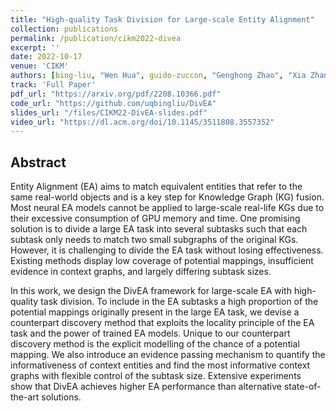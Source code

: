 ```yaml
---
title: "High-quality Task Division for Large-scale Entity Alignment"
collection: publications
permalink: /publication/cikm2022-divea
excerpt: ''
date: 2022-10-17
venue: 'CIKM'
authors: [bing-liu, "Wen Hua", guido-zuccon, "Genghong Zhao", "Xia Zhang"]
track: 'Full Paper'
pdf_url: "https://arxiv.org/pdf/2208.10366.pdf"
code_url: "https://github.com/uqbingliu/DivEA"
slides_url: "/files/CIKM22-DivEA-slides.pdf"
video_url: "https://dl.acm.org/doi/10.1145/3511808.3557352"
---
```


## Abstract


Entity Alignment (EA) aims to match equivalent entities that refer to the same real-world objects and is a key step for Knowledge Graph (KG) fusion. Most neural EA models cannot be applied to large-scale real-life KGs due to their excessive consumption of GPU memory and time.
One promising solution is to divide a large EA task into several subtasks such that each subtask only needs to match two small subgraphs of the original KGs. However, it is challenging to divide the EA task without losing effectiveness. Existing methods display low coverage of potential mappings, insufficient evidence in context graphs, and largely differing subtask sizes.

In this work, we design the DivEA framework for large-scale EA with high-quality task division.
To include in the EA subtasks a high proportion of the potential mappings originally present in the large EA task, we devise a counterpart discovery method that exploits the locality principle of the EA task and the power of trained EA models. Unique to our counterpart discovery method is the explicit modelling of the chance of a potential mapping.
We also introduce an evidence passing mechanism to quantify the informativeness of context entities and find the most informative context graphs with flexible control of the subtask size.
Extensive experiments show that DivEA achieves higher EA  performance than alternative state-of-the-art solutions.
